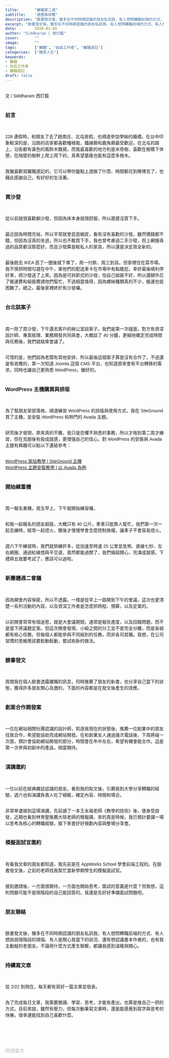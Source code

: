 ```yaml
---
title:       "離職第二週"
subtitle:    "適應與收穫"
description: "臉書發文後，蠻多在不同時期認識的朋友私訊我，有人想問轉職前端的方式、有人想訴說現階段的煩惱、有人是關心我當下的狀況、還有想認識書本作者的，也有我主動敲的老朋友。不論用什麼方式產生聯繫，都讓我感到溫暖與開心..."
excerpt: "臉書發文後，蠻多在不同時期認識的朋友私訊我，有人想問轉職前端的方式、有人想訴說現階段的煩惱、有人是關心我當下的狀況、還有想認識書本作者的，也有我主動敲的老朋友。不論用什麼方式產生聯繫，都讓我感到溫暖與開心..."
date:        2020-03-08
author: "Siddharam | 西打藍"
cover:       ""
image:       ""
tags:        ["離職", "自由工作者", "離職週記"]
categories:  ["鏡思人生"]
keywords:
- 離職
- 自由工作者
- 離職週記
draft: false
---
```


<article style="font-family: 'Noto Sans TC', '微軟正黑體', sans-serif; font-weight: 300;">

<br>文 / Siddharam 西打藍<br><br>

<h3 class="article-h1-color">前言</h3><br>

228 連假時，和朋友了去了趟南庄、北屯放假，也順道參加學姊的婚禮。在台中印象較深的是，沿路的店家都喜歡種植栽，鐵線蕨和鹿角蕨最受歡迎，在北屯的路上，沿街都有黃色的風鈴木飄揚，而我最喜歡的地方則是米奇樹，喜歡在樹蔭下休憩，在隔壁的樹幹上爬上爬下的，真希望基隆也能有這麼多樹木。<br><br>

我蠻喜歡寫離職週記的，它可以帶你盤點上週做了什麼、時間都花到哪裡去了，也藉此感謝自己，有好好的生活著。<br><br>


<h3 class="article-h1-color">買沙發</h3><br>

從以前就很喜歡躺沙發，但因為床本身就很舒服，所以遲遲沒買下手。<br><br>

最近因為時間充裕，所以平常就會逛逛蝦皮，看有沒有喜歡的沙發，雖然價錢都不錯，但因為沒真的坐過，所以也不敢買下手，我也曾考慮過二手沙發，但上網搜尋過的品質都沒那麼好，而且沙發算是較私人的家具，所以還是決定買全新的。<br><br>

最後跑去 IKEA 逛了一圈後就下單了，周一付款、周三到貨。但家裡住在菜市場，我不慎把時間勾選在中午，害他們的配送車卡在市場中有點尷尬，幸好最後順利停好車，把沙發送了上來。因為是可拆卸式的沙發，怕自己組裝不好，所以還額外花了搬運費和組裝費請他們幫忙，不過相當值得，因為螺絲種類真的不少，搬運也挺困難了。總之，最後家裡終於有沙發囉。<br><br>


<h3 class="article-h1-color">台北談案子</h3><br>

周一除了買沙發，下午還去客戶的辦公室談案子，我們是第一次碰面，對方有資深設計師、專案經理、業務開發共同與會，大概談了 40 分鐘，更細地確定完成時間與任務後，我們就結束會議了。<br><br>

可惜的是，他們因為老闆有其他安排，所以最後這個案子算是沒有合作了，不過還是有收穫的，第一次知道 Joomla 這個 CMS 平台，也知道原來會有平台轉移的需求，同時也讓自己更熟悉 WordPress，蠻好的。<br><br>


<h3 class="article-h1-color">WordPress 主機購買與排版</h3><br>

為了幫朋友架部落格，順道練習 WordPress 的排版與使用方式，我在 SiteGround 買了主機，並安裝 WordPress 和熱門的 Avada 主題。<br><br>


研究後才發現，原來真的不難，我只是恐懼不熟悉的事務，所以才拖到第二周才練習，但在克服後有股成就感，更增強自己的信心。對 WordPress 的安裝與 Avada 主題有興趣可以點以下連結參考：<br><br>

<a href="https://siddharam.com.tw/post/20200304/" target="_blank">WordPress 架站教學 | SiteGround 主機</a><br>
<a href="https://siddharam.com.tw/post/20200305/" target="_blank">WordPress 主題安裝教學 | 以 Avada 為例</a><br><br>



<h3 class="article-h1-color">開始練重機</h3><br>

周一報名重機，周五早上、下午就開始練習囉。<br><br>

和我一起報名的朋友超瘦，大概只有 40 公斤，牽車只能靠人幫忙，我們第一次一起去練時，經常一起熄火，爾後才慢慢學會怎麼控制換檔，讓車子不會容易熄火。<br><br>

週六下午練習時，我們就熟練許多，從加速至時速 25 公里並急煞、直線七秒、左右繞圈、通過紅綠燈與平交道，竟然都能過關了，我們倆超開心，充滿成就感。下禮拜五就要考試了，應該可以過啦。<br><br>


<h3 class="article-h1-color">新團體週二會議</h3><br>

因為開會內容保密，所以不透露。一樣是從早上一路開到下午的會議，這次也更清楚一系列活動的內容，以及資深工作者是怎麼抓時程、預算，以及定案的。<br><br>

以前開會常常有個迷思，就是大會議期間，通常是報告進度，以及回報問題，而不是當下將議題定案。但這次開會發現，小組之間的分工並不是完全分離，而是各組都有核心任務，但每個人都能參與不同組別的任務，而非各司其職。我想，在公司習慣的思維應該要鬆動鬆動，嘗試些新的做法。<br><br>


<h3 class="article-h1-color">臉書發文</h3><br>

周間我在個人臉書透露離職的訊息，同時推薦了朋友的新書，也分享自己當下的狀態，獲得許多朋友關心及邀約，下面的內容都是在發文後產生的效應。<br><br>


<h3 class="article-h1-color">創業合作開發案</h3><br>

一位在網站相關社團認識的設計師，知道我現在的狀態後，推薦一位創業中的朋友找我合作，希望能協助完成網站開發。在和創業友人通過幾次電話後，下周將碰一次面，預計會協助網站開發的部分，時間會在年中左右，希望有機會能合作。這是第一次參與初創中的產品，相當期待。<br><br>


<h3 class="article-h1-color">演講邀約</h3><br>

一位以前在經典雜誌認識的朋友，看到我的貼文後，引薦我到大學分享轉職的經驗，週六也和演講負責人吃了頓飯，確定內容、時間和場合。<br><br>

非常幸運接到這場演講，先前讀了一本王永福老師《教學的技術》後，便身受啟發，近期也看到林育聖推薦大班老師的簡報課，來的真是時候，我已預計要講一場以思考為核心的轉職經驗，接下來會好好規劃內容與整場分享會。<br><br>


<h3 class="article-h1-color">模擬面試官邀約</h3><br>

有看我文章的朋友都知道，我先前是在 AppWorks School 學會前端工程的。在臉書發文後，之前的老師找我幫忙當新學期學生的模擬面試官。<br><br>

接到邀請後，一方面很期待，一方面也開始思考，面試的意義是什麼？但我想，這則問題可能不是現階段的自己能回答的。我還是先好好準備面試問題吧。<br><br>


<h3 class="article-h1-color">朋友聯絡</h3><br>

臉書發文後，蠻多在不同時期認識的朋友私訊我，有人想問轉職前端的方式、有人想訴說現階段的煩惱、有人是關心我當下的狀況、還有想認識書本作者的，也有我主動敲的老朋友。不論用什麼方式產生聯繫，都讓我感到溫暖與開心。<br><br>


<h3 class="article-h1-color">持續寫文章</h3><br>

從 2/22 到現在，每天都有寫好一篇文章並發表。<br><br>

為了完成每日文章，我需要閱讀、學習、思考，才能有產出，也算是推自己一把的方式。目前來說，雖然有壓力，但每次動筆寫文章時，還是能感覺到寫字與思考的快樂。很幸運能找到自己喜歡什麼。<br><br>


<br><br><br>

</article>

<div style="color: #bfbfbf; font-size: 15px;" id="busuanzi_container_page_pv">
  閱讀量<span id="busuanzi_value_page_pv"></span>次
</div>

<script src="../../js/post.js"></script>



